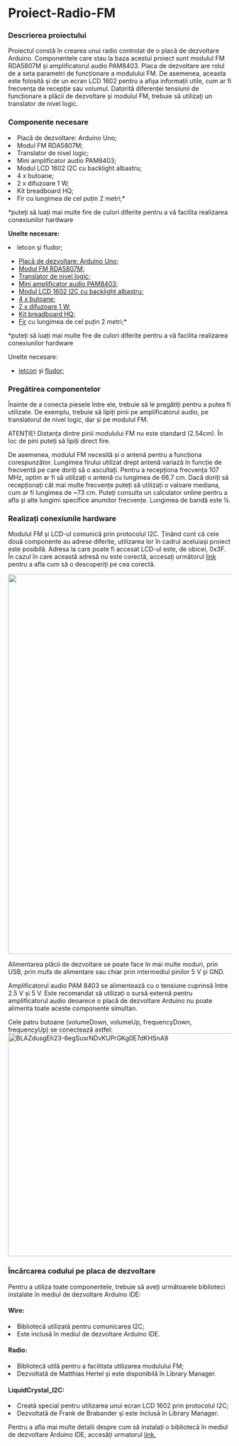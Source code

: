 # Proiect-Radio-FM

<b><h3>Descrierea proiectului </h3> </b>

Proiectul constă în crearea unui radio controlat de o placă de dezvoltare Arduino. Componentele care stau la baza acestui proiect sunt modulul FM RDA5807M și amplificatorul audio PAM8403. Placa de dezvoltare are rolul de a seta parametri de funcționare a modulului FM.  De asemenea, aceasta este folosită și de un ecran LCD 1602 pentru a afișa informații utile, cum ar fi frecvența de recepție sau volumul. Datorită diferenței tensiunii de funcționare a plăcii de dezvoltare și modulul FM, trebuie să utilizați un translator de nivel logic.

<b> <h3> Componente necesare </h3> </b>

<li>Placă de dezvoltare: Arduino Uno; </li>
<li>Modul FM RDA5807M; </li>
<li>Translator de nivel logic;</li>
<li>Mini amplificator audio PAM8403;</li>
<li>Modul LCD 1602 I2C cu backlight albastru;</li>
<li>4 x butoane;</li>
<li>2 x difuzoare 1 W;</li>
<li>Kit breadboard HQ;</li>
<li>Fir cu lungimea de cel puțin 2 metri;*</li>

*puteți să luați mai multe fire de culori diferite pentru a vă facilita realizarea conexiunilor hardware


<b>Unelte necesare:</b>
<li>letcon și fludor;</li>

<ul>
<li><span style="text-decoration: underline;"><a href="https://www.optimusdigital.ro/placi-avr/656-clona-arduino-uno-r3-atmega328p-atmega16u2-cablu.html">Placă de dezvoltare: Arduino Uno;</a></span></li>
<li><span style="text-decoration: underline;"><a href="https://www.optimusdigital.ro/wireless-radio-fm/745-modul-radio-fm-rda5807m.html">Modul FM RDA5807M;</a></span></li>
<li><span style="text-decoration: underline;"><a href="https://www.optimusdigital.ro/interfata-convertoare-de-niveluri/181-translator-de-nivel-bidirectional-cu-4-canale.html">Translator de nivel logic;</a></span></li>
<li><span style="text-decoration: underline;"><a href="https://www.optimusdigital.ro/audio-amplificatoare-audio/614-modul-mini-amplificator-pam8403-in-clasa-d-stereo-3-w.html">Mini amplificator audio PAM8403;</a></span></li>
<li><span style="text-decoration: underline;"><a href="https://www.optimusdigital.ro/optoelectronice-lcd-uri/2894-lcd-cu-interfata-i2c-si-backlight-albastru.html">Modul LCD 1602 I2C cu backlight albastru;</a></span></li>
<li><span style="text-decoration: underline;">4 x <a href="https://www.optimusdigital.ro/butoane-i-comutatoare/1119-buton-6x6x6.html">butoane</a>;</span></li>
<li><span style="text-decoration: underline;">2 x <a href="https://www.optimusdigital.ro/audio-difuzoare/2147-difuzor-de-1-w.html">difuzoare 1 W</a>;</span></li>
<li><span style="text-decoration: underline;"><a href="https://www.optimusdigital.ro/kituri/2222-kit-breadboard-hq-830-p.html">Kit breadboard HQ</a>;</span></li>
<li><span style="text-decoration: underline;"><a href="https://www.optimusdigital.ro/fire-fire-nemufate/388-fir-albastru-cu-diametru-de-1-mm-la-metru.html">Fir</a></span><span> cu lungimea de cel puțin 2 metri;*</span></li>
</ul>
<p>*puteți să luați mai multe fire de culori diferite pentru a vă facilita realizarea conexiunilor hardware</p>
<p>Unelte necesare:</p>
<ul>
<li dir="ltr">
<p dir="ltr"><span style="text-decoration: underline;"><a href="https://www.optimusdigital.ro/letcon-uri/3019-letcon-velleman-60-w-230-v.html">letcon</a></span> și <span style="text-decoration: underline;"><a href="https://www.optimusdigital.ro/fludor/23-fludor-la-tub-1mm-10-gr.html">fludor</a></span>;</p>
</li>
</ul>

<b><h3> Pregătirea componentelor </h3></b>



Înainte de a conecta piesele între ele, trebuie să le pregătiți pentru a putea fi utilizate. De exemplu, trebuie să lipiți pinii pe amplificatorul audio, pe translatorul de nivel logic, dar și pe modulul FM.

ATENȚIE! Distanța dintre pinii modulului FM nu este standard (2.54cm). În loc de pini puteți să lipiți direct fire.

De asemenea, modulul FM necesită și o antenă pentru a funcționa corespunzător. Lungimea firului utilizat drept antenă variază în funcție de frecventă pe care doriți să o ascultați. Pentru a recepționa frecvența 107 MHz, optim ar fi să utilizați o antenă cu lungimea de 66.7 cm. Dacă doriți să recepționați cât mai multe frecvențe puteți să utilizați o valoare mediana, cum ar fi lungimea de ~73 cm. Puteți consulta un calculator online pentru a afla și alte lungimi specifice anumitor frecvențe. Lungimea de bandă este ¼.


<b> <h3> Realizați conexiunile hardware </h3> </b>



Modulul FM și LCD-ul comunică prin protocolul I2C. Ținând cont că cele două componente au adrese diferite, utilizarea lor în cadrul aceluiași proiect este posibilă. Adresa la care poate fi accesat LCD-ul este, de obicei, 0x3F. În cazul în care această adresă nu este corectă, accesați următorul <a href="https://playground.arduino.cc/Main/I2cScanner">link</a> pentru a afla cum să o descoperiți pe cea corectă.

<img src="https://www.optimusdigital.ro/img/cms/Instructiuni%20Sorin/radio/Schema-de-conectare%20.png" alt="" width="1117" height="854" />



Alimentarea plăcii de dezvoltare se poate face în mai multe moduri, prin USB, prin mufa de alimentare sau chiar prin intermediul pinilor 5 V și GND.

Amplificatorul audio PAM 8403 se alimentează cu o tensiune cuprinsă între 2.5 V și 5 V. Este recomandat să utilizați o sursă externă pentru amplificatorul audio deoarece o placă de dezvoltare Arduino nu poate alimenta toate aceste componente simultan.

Cele patru butoane (volumeDown, volumeUp, frequencyDown, frequencyUp) se conectează astfel:
<img src="https://lh5.googleusercontent.com/BLAZdusgEh23-6egSusrNDvKUPrGKg0E7dKHSnA9ze0mOKypw7G7I8Gr2sqxGJX_qS7YytvuvDXRJuGZR1SVdzW4uAvd8KDXmFZ-B5F1eQkEu9sLTrveLj7h77FZqmdu3_XUlFSq" width="1117" height="501" alt="BLAZdusgEh23-6egSusrNDvKUPrGKg0E7dKHSnA9" />


<b> <h3> Încărcarea codului pe placa de dezvoltare </h3> </b>



Pentru a utiliza toate componentele, trebuie să aveți următoarele biblioteci instalate în mediul de dezvoltare Arduino IDE:

<h4>Wire:</h4>

<li>Bibliotecă utilizată pentru comunicarea I2C; </li>

<li>Este inclusă în mediul de dezvoltare Arduino IDE. </li>

<h4>Radio:</h4>

<li>Bibliotecă utilă pentru a facilitata utilizarea modulului FM;</li>

<li>Dezvoltată de Matthias Hertel și este disponibilă în Library Manager.</li>

<h4>LiquidCrystal_I2C:</h4>

<li>Creată special pentru utilizarea unui ecran  LCD 1602 prin protocolul I2C;</li>

<li>Dezvoltată de Frank de Brabander și este inclusă în Library Manager.</li>


Pentru a afla mai multe detalii despre cum să instalați o bibliotecă în mediul de dezvoltare Arduino IDE, accesăți urmatorul <a href="https://www.optimusdigital.ro/content/10-tutorial-instalare-biblioteca"><span style="text-decoration: underline;">link</span>.</a>












